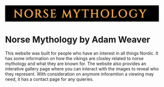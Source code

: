 ![screenshot](documentation/website-logo.jpeg)
# Norse Mythology by Adam Weaver

This website was built for people who have an interest in all things Nordic.
It has some information on how the vikings are closley related to norse mythology and what they are known for. The website also provides an interative gallery page where you can interact with the images to reveal who they represent. With consideration on anymore inforamtion a viewing may need, it has a contact page for any quieries.

